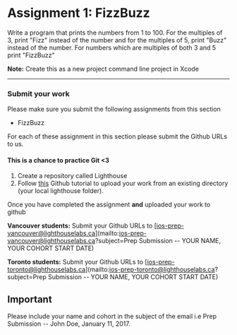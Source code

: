 # Assignment 1: FizzBuzz

Write a program that prints the numbers from 1 to 100. For the multiples of 3, print "Fizz" instead of the number and for the multiples of 5, print "Buzz" instead of the number. For numbers which are multiples of both 3 and 5 print "FizzBuzz"

**Note:**
Create this as a new project command line project in Xcode

----

### Submit your work
Please make sure you submit the following assignments from this section
- FizzBuzz

For each of these assignment in this section please submit the Github URLs to us.

#### This is a chance to practice Git <3

1. Create a repository called Lighthouse
2. Follow [this](https://help.github.com/articles/adding-an-existing-project-to-github-using-the-command-line/) Github tutorial to upload your work from an existing directory (your local lighthouse folder).

Once you have completed the assignment **and** uploaded your work to github

**Vancouver students:**
Submit your Github URLs to [ios-prep-vancouver@lighthouselabs.ca](mailto:ios-prep-vancouver@lighthouselabs.ca?subject=Prep Submission -- YOUR NAME, YOUR COHORT START DATE)

**Toronto students:**
Submit your Github URLs to [ios-prep-toronto@lighthouselabs.ca](mailto:ios-prep-toronto@lighthouselabs.ca?subject=Prep Submission -- YOUR NAME, YOUR COHORT START DATE)

## Important

Please include your name and cohort in the subject of the email i.e Prep Submission -- John Doe, January 11, 2017.
